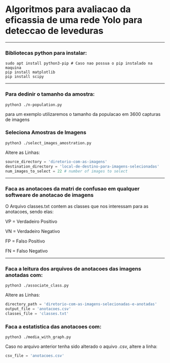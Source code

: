# Algoritmos para avaliacao da eficassia de uma rede Yolo para deteccao de leveduras

-------------------------------
### Bibliotecas python para instalar:
```shell
sudo apt install python3-pip # Caso nao possua o pip instalado na maquina
pip install matplotlib
pip install scipy
```
-------------------------------
### Para dedinir o tamanho da amostra:
```shell
python3 ./n-population.py
```
para um exemplo utilizaremos o tamanho da populacao em 3600 capturas de imagens


### Seleciona Amostras de Imagens
```shell
python3 ./select_images_amostration.py
```

Altere as Linhas:
```python
source_directory = 'diretorio-com-as-imagens'
destination_directory = 'local-de-destino-para-imagens-selecionadas'
num_images_to_select = 22 # number of images to select
```

--------------------------------
### Faca as anotacoes da matri de confusao em qualquer softweare de anotacao de imagens

O Arquivo classes.txt contem as classes que nos interessam para as anotacoes, sendo elas:

VP = Verdadeiro Positivo

VN = Verdadeiro Negativo

FP = Falso Positivo

FN = Falso Negativo

--------------------------------

### Faca a leitura dos arquivos de anotacoes das imagens anotadas com:

```shell
python3 ./associate_class.py
```

Altere as Linhas:

```python
directory_path = 'diretorio-com-as-imagens-selecionadas-e-anotadas'
output_file = 'anotacoes.csv'
classes_file = 'classes.txt'
```

### Faca a estatistica das anotacoes com:

```shell
python3 ./media_with_graph.py
```

Caso no arquivo anterior tenha sido alterado o aquivo .csv, altere a linha:
```python
csv_file = 'anotacoes.csv'
```